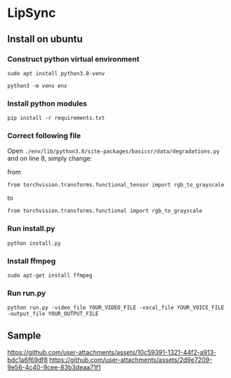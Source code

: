 # LipSync

## Install on ubuntu 

### Construct python virtual environment

`sudo apt install python3.8-venv`

`python3 -m venv env`

### Install python modules

`pip install -r requirements.txt`

### Correct following file

Open `./env/lib/python3.8/site-packages/basicsr/data/degradations.py` and on line 8, simply change:

from

```
from torchvision.transforms.functional_tensor import rgb_to_grayscale
```

to

```
from torchvision.transforms.functional import rgb_to_grayscale
```

### Run install.py

`python install.py`

### Install ffmpeg

`sudo apt-get install ffmpeg`

### Run run.py

```
python run.py -video_file YOUR_VIDEO_FILE -vocal_file YOUR_VOICE_FILE -output_file YOUR_OUTPUT_FILE
```

## Sample

https://github.com/user-attachments/assets/10c59391-1321-44f2-a913-bdc1a6f69df8
https://github.com/user-attachments/assets/2d9e7209-9e56-4c40-9cee-83b3deaa71f1
